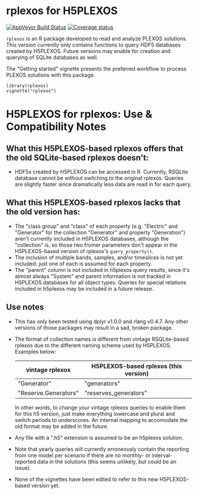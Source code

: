 # rplexos for H5PLEXOS

[![AppVeyor Build Status](https://ci.appveyor.com/api/projects/status/github/NREL/rplexos?branch=master&svg=true)](https://ci.appveyor.com/project/NREL/rplexos)
[![Coverage status](https://codecov.io/gh/NREL/rplexos/branch/master/graph/badge.svg)](https://codecov.io/github/NREL/rplexos?branch=master)

`rplexos` is an R package developed to read and analyze PLEXOS solutions. This version currently only contains functions to query HDF5 databases created by H5PLEXOS. Future versions may enable for creation and querying of SQLite databases as well.


The "Getting started" vignette presents the preferred workflow to process PLEXOS solutions with this package.

```
library(rplexos)
vignette("rplexos")
```

# H5PLEXOS for rplexos: Use & Compatibility Notes
## What this H5PLEXOS-based rplexos offers that the old SQLite-based rplexos doesn't:
- HDF5s created by H5PLEXOS can be accessed in R. Currently, RSQLite database cannot be without switching to the original rplexos. Queries are slightly faster since dramatically less data are read in for each query.

## What this H5PLEXOS-based rplexos lacks that the old version has:
- The "class group" and "class" of each property (e.g. "Electric" and "Generator" for the collection "Generator" and property "Generation") aren't currently included in H5PLEXOS databases, although the "collection" is, so those two fromer parameters don't appear in the H5PLEXOS-based version of rplexos's `query_property()`.
- The inclusion of multiple bands, samples, and/or timeslices is not yet included: just one of each is assumed for each property. 
- The "parent" column is not included in h5plexos query results, since it's almost always "System" and parent information is not tracked in H5PLEXOS databases for all object types. Queries for special relations included in h5plexos may be included in a future release.

## Use notes
- This has only been tested using dplyr v1.0.0 and rlang v0.4.7. Any other versions of those packages may result in a sad, broken package.
- The format of collection names is different from vintage RSQLite-based rplexos due to the different naming scheme used by H5PLEXOS. Examples below:

	vintage rplexos | H5PLEXOS-based rplexos (this version)
	--- | ---
	"Generator"		| "generators"
	"Reserve.Generators"	| "reserves_generators"

	In other words, to change your vintage rplexos queries to enable them for this h5 version, just make everything lowercase and plural and switch periods to underscores. An internal mapping to accomodate the old format may be added in the future.
- Any file with a ".h5" extension is assumed to be an h5plexos solution.
- Note that yearly queries will currently erroneously contain the reporting from one model per scenario if there are no monthly- or interval-reported data in the solutions (this seems unlikely, but could be an issue).
- None of the vignettes have been edited to refer to this new H5PLEXOS-based version yet.